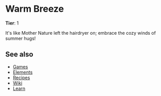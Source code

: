 # Warm Breeze

**Tier**: 1

It's like Mother Nature left the hairdryer on; embrace the cozy winds of summer hugs!

## See also

* [Games](/wiki/games)
* [Elements](/wiki/elements)
* [Recipes](/wiki/recipes)
* [Wiki](/wiki/index)
* [Learn](/learn/index)